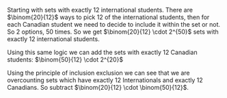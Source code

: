 Starting with sets with exactly 12 international students. There are $\binom{20}{12}$ ways to pick 12 of the international students, then for each Canadian student we need to decide to include it within the set or not. So 2 options, 50 times. So we get $\binom{20}{12} \cdot 2^{50}$ sets with exactly 12 international students.

Using this same logic we can add the sets with exactly 12 Canadian students: $\binom{50}{12} \cdot 2^{20}$

Using the principle of inclusion exclusion we can see that we are overcounting sets which have exactly 12 Internationals and exactly 12 Canadians. So subtract $\binom{20}{12} \cdot \binom{50}{12}$.

